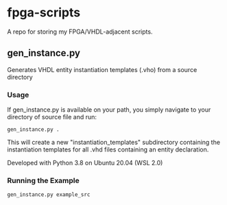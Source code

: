 # fpga-scripts
A repo for storing my FPGA/VHDL-adjacent scripts.

## gen_instance.py 
Generates VHDL entity instantiation templates (.vho) from a source directory
### Usage
If gen_instance.py is available on your path, you simply navigate to your directory of source file and run:

    gen_instance.py .
    
This will create a new "instantiation_templates" subdirectory containing the instantiation templates for all .vhd files containing an entity declaration. 

Developed with Python 3.8 on Ubuntu 20.04 (WSL 2.0)

### Running the Example 
    gen_instance.py example_src
